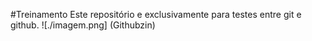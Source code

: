#Treinamento 
Este repositório e exclusivamente para testes entre git e github.
![./imagem.png] (Githubzin)
